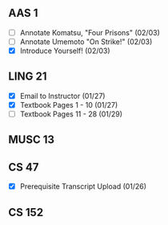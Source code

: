## AAS 1
* [ ] Annotate Komatsu, "Four Prisons" (02/03)
* [ ] Annotate Umemoto "On Strike!" (02/03)
* [x] Introduce Yourself! (02/03)
## LING 21
* [x] Email to Instructor (01/27)
* [x] Textbook Pages 1 - 10 (01/27)
* [ ] Textbook Pages 11 - 28 (01/29)
## MUSC 13
## CS 47
* [x] Prerequisite Transcript Upload (01/26)
## CS 152